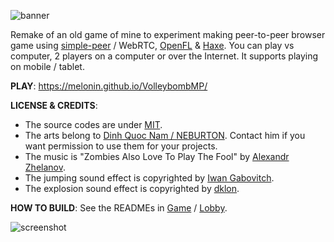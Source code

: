 ![banner](https://raw.githubusercontent.com/melonin/VolleybombMP/master/Banner.jpg "banner")

Remake of an old game of mine to experiment making peer-to-peer browser game using [simple-peer](https://github.com/feross/simple-peer) / WebRTC, [OpenFL](https://www.openfl.org/) & [Haxe](https://haxe.org/). You can play vs computer, 2 players on a computer or over the Internet. It supports playing on mobile / tablet.

**PLAY**: https://melonin.github.io/VolleybombMP/

**LICENSE & CREDITS**:
- The source codes are under [MIT](https://github.com/melonin/VolleybombMP/blob/master/LICENSE).
- The arts belong to [Dinh Quoc Nam / NEBURTON](https://www.behance.net/neburton). Contact him if you want permission to use them for your projects.
- The music is "Zombies Also Love To Play The Fool" by [Alexandr Zhelanov](https://soundcloud.com/alexandr-zhelanov).
- The jumping sound effect is copyrighted by [Iwan Gabovitch](http://qubodup.net).
- The explosion sound effect is copyrighted by [dklon](http://opengameart.org/users/dklon).

**HOW TO BUILD**: See the READMEs in [Game](https://github.com/melonin/VolleybombMP/blob/master/Game/README.md) / [Lobby](https://github.com/melonin/VolleybombMP/tree/master/Lobby).
	
![screenshot](https://raw.githubusercontent.com/melonin/VolleybombMP/master/Screenshot.jpg "screenshot")

